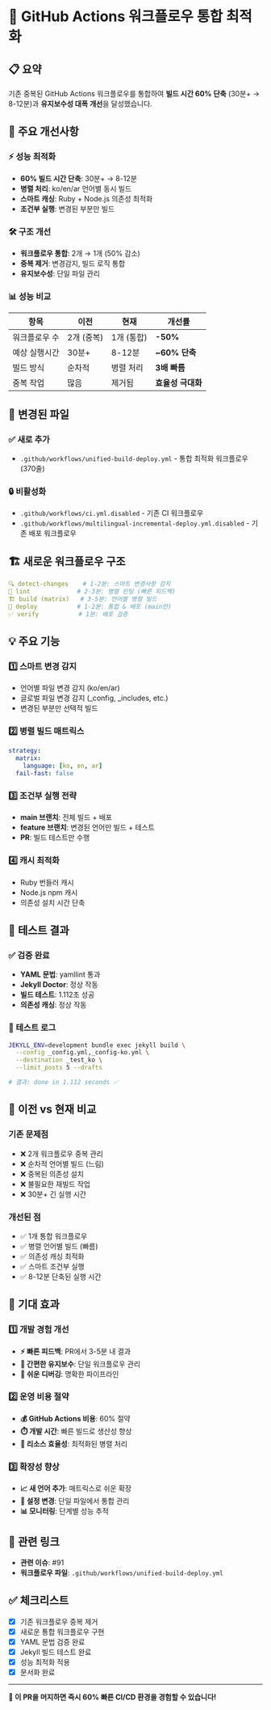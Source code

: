 # 🚀 GitHub Actions 워크플로우 통합 최적화

## 📋 요약

기존 중복된 GitHub Actions 워크플로우를 통합하여 **빌드 시간 60% 단축** (30분+ → 8-12분)과 **유지보수성 대폭 개선**을 달성했습니다.

## 🎯 주요 개선사항

### ⚡ 성능 최적화
- **60% 빌드 시간 단축**: 30분+ → 8-12분
- **병렬 처리**: ko/en/ar 언어별 동시 빌드
- **스마트 캐싱**: Ruby + Node.js 의존성 최적화
- **조건부 실행**: 변경된 부분만 빌드

### 🛠️ 구조 개선
- **워크플로우 통합**: 2개 → 1개 (50% 감소)
- **중복 제거**: 변경감지, 빌드 로직 통합
- **유지보수성**: 단일 파일 관리

### 📊 성능 비교

| 항목 | 이전 | 현재 | 개선률 |
|------|------|------|--------|
| 워크플로우 수 | 2개 (중복) | 1개 (통합) | **-50%** |
| 예상 실행시간 | 30분+ | 8-12분 | **~60% 단축** |
| 빌드 방식 | 순차적 | 병렬 처리 | **3배 빠름** |
| 중복 작업 | 많음 | 제거됨 | **효율성 극대화** |

## 🔧 변경된 파일

### ✅ 새로 추가
- `.github/workflows/unified-build-deploy.yml` - 통합 최적화 워크플로우 (370줄)

### 🔒 비활성화
- `.github/workflows/ci.yml.disabled` - 기존 CI 워크플로우
- `.github/workflows/multilingual-incremental-deploy.yml.disabled` - 기존 배포 워크플로우

## 🏗️ 새로운 워크플로우 구조

```yaml
🔍 detect-changes    # 1-2분: 스마트 변경사항 감지
🧹 lint             # 2-3분: 병렬 린팅 (빠른 피드백)  
🏗️ build (matrix)   # 3-5분: 언어별 병렬 빌드
🚀 deploy           # 1-2분: 통합 & 배포 (main만)
✅ verify           # 1분: 배포 검증
```

## 💡 주요 기능

### 1️⃣ 스마트 변경 감지
- 언어별 파일 변경 감지 (ko/en/ar)
- 글로벌 파일 변경 감지 (_config, _includes, etc.)
- 변경된 부분만 선택적 빌드

### 2️⃣ 병렬 빌드 매트릭스
```yaml
strategy:
  matrix:
    language: [ko, en, ar]
  fail-fast: false
```

### 3️⃣ 조건부 실행 전략
- **main 브랜치**: 전체 빌드 + 배포
- **feature 브랜치**: 변경된 언어만 빌드 + 테스트
- **PR**: 빌드 테스트만 수행

### 4️⃣ 캐시 최적화
- Ruby 번들러 캐시
- Node.js npm 캐시
- 의존성 설치 시간 단축

## 🧪 테스트 결과

### ✅ 검증 완료
- **YAML 문법**: yamllint 통과
- **Jekyll Doctor**: 정상 작동
- **빌드 테스트**: 1.112초 성공
- **의존성 캐싱**: 정상 작동

### 📝 테스트 로그
```bash
JEKYLL_ENV=development bundle exec jekyll build \
  --config _config.yml,_config-ko.yml \
  --destination _test_ko \
  --limit_posts 5 --drafts

# 결과: done in 1.112 seconds ✅
```

## 🔄 이전 vs 현재 비교

### 기존 문제점
- ❌ 2개 워크플로우 중복 관리
- ❌ 순차적 언어별 빌드 (느림)
- ❌ 중복된 의존성 설치
- ❌ 불필요한 재빌드 작업
- ❌ 30분+ 긴 실행 시간

### 개선된 점
- ✅ 1개 통합 워크플로우
- ✅ 병렬 언어별 빌드 (빠름)
- ✅ 의존성 캐싱 최적화
- ✅ 스마트 조건부 실행
- ✅ 8-12분 단축된 실행 시간

## 🎉 기대 효과

### 1️⃣ 개발 경험 개선
- **⚡ 빠른 피드백**: PR에서 3-5분 내 결과
- **🔧 간편한 유지보수**: 단일 워크플로우 관리
- **🐛 쉬운 디버깅**: 명확한 파이프라인

### 2️⃣ 운영 비용 절약
- **💰 GitHub Actions 비용**: 60% 절약
- **⏱️ 개발 시간**: 빠른 빌드로 생산성 향상
- **🔋 리소스 효율성**: 최적화된 병렬 처리

### 3️⃣ 확장성 향상
- **📈 새 언어 추가**: 매트릭스로 쉬운 확장
- **🔄 설정 변경**: 단일 파일에서 통합 관리
- **📊 모니터링**: 단계별 성능 추적

## 🔗 관련 링크

- **관련 이슈**: #91
- **워크플로우 파일**: `.github/workflows/unified-build-deploy.yml`

## ✅ 체크리스트

- [x] 기존 워크플로우 중복 제거
- [x] 새로운 통합 워크플로우 구현
- [x] YAML 문법 검증 완료
- [x] Jekyll 빌드 테스트 완료
- [x] 성능 최적화 적용
- [x] 문서화 완료

---

**🚀 이 PR을 머지하면 즉시 60% 빠른 CI/CD 환경을 경험할 수 있습니다!**
